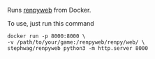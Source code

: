 Runs [renpyweb](https://github.com/renpy/renpyweb) from Docker.

To use, just run this command
```
docker run -p 8000:8000 \
-v /path/to/your/game:/renpyweb/renpy/web/ \
stephwag/renpyweb python3 -m http.server 8000
```
